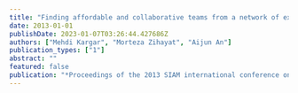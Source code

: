 ```yaml
---
title: "Finding affordable and collaborative teams from a network of experts"
date: 2013-01-01
publishDate: 2023-01-07T03:26:44.427686Z
authors: ["Mehdi Kargar", "Morteza Zihayat", "Aijun An"]
publication_types: ["1"]
abstract: ""
featured: false
publication: "*Proceedings of the 2013 SIAM international conference on data mining*"
---
```


